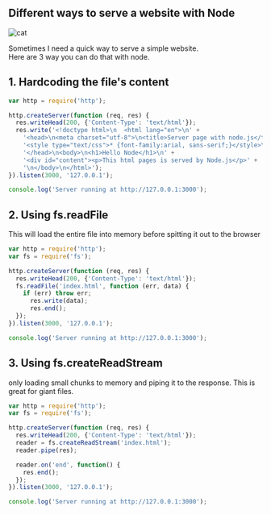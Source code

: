 ## Different ways to serve a website with Node

![cat](http://img.thesun.co.uk/multimedia/archive/01690/134480338496_1690194a.gif)

Sometimes I need a quick way to serve a simple website.  
Here are 3 way you can do that with node.

## 1. Hardcoding the file's content

```js
var http = require('http');

http.createServer(function (req, res) {
  res.writeHead(200, {'Content-Type': 'text/html'});
  res.write('<!doctype html>\n  <html lang="en">\n' +
    '<head>\n<meta charset="utf-8">\n<title>Server page with node.js</title>\n' +
    '<style type="text/css">* {font-family:arial, sans-serif;}</style>\n' +
    '</head>\n<body>\n<h1>Hello Node</h1>\n' +
    '<div id="content"><p>This html pages is served by Node.js</p>' +
    '\n</body>\n</html>');
}).listen(3000, '127.0.0.1');

console.log('Server running at http://127.0.0.1:3000');
```

## 2. Using fs.readFile

This will load the entire file into memory before spitting it out to the browser

```js
var http = require('http');
var fs = require('fs');

http.createServer(function (req, res) {
  res.writeHead(200, {'Content-Type': 'text/html'});
  fs.readFile('index.html', function (err, data) {
    if (err) throw err;
      res.write(data);
      res.end();
  });
}).listen(3000, '127.0.0.1');

console.log('Server running at http://127.0.0.1:3000');
```

## 3. Using fs.createReadStream

only loading small chunks to memory and piping it to the response. This is great for giant files.
  
```js
var http = require('http');
var fs = require('fs');

http.createServer(function (req, res) {
  res.writeHead(200, {'Content-Type': 'text/html'});
  reader = fs.createReadStream('index.html');
  reader.pipe(res);

  reader.on('end', function() {
    res.end();
  });
}).listen(3000, '127.0.0.1');

console.log('Server running at http://127.0.0.1:3000');
```
